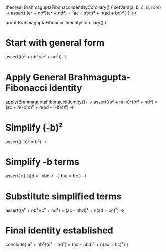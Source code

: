 theorem BrahmaguptaFibonacciIdentityCorollary() {
  setVars(a, b, c, d, n: ℝ) →
  assert(
    (a² + nb²)(c² + nd²) = (ac - nbd)² + n(ad + bc)²
  )
} ↔

proof BrahmaguptaFibonacciIdentityCorollary() {
  # Start with general form
  assert((a² + nb²)(c² + nd²)) →
  
  # Apply General Brahmagupta-Fibonacci Identity
  apply(BrahmaguptaFibonacciIdentity()) →
  assert((a² + n(-b)²)(c² + nd²) = (ac + n(-b)d)² + n(ad - (-b)c)²) →
  
  # Simplify (-b)²
  assert((-b)² = b²) →
  
  # Simplify -b terms
  assert(
    n(-b)d = -nbd ∧
    -(-b)c = bc
  ) →
  
  # Substitute simplified terms
  assert((a² + nb²)(c² + nd²) = (ac - nbd)² + n(ad + bc)²) →
  
  # Final identity established
  conclude((a² + nb²)(c² + nd²) = (ac - nbd)² + n(ad + bc)²)
}